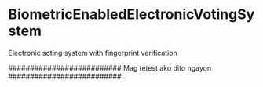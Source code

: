 # BiometricEnabledElectronicVotingSystem

Electronic soting system with fingerprint verification

##########################
Mag tetest ako dito ngayon
##########################
